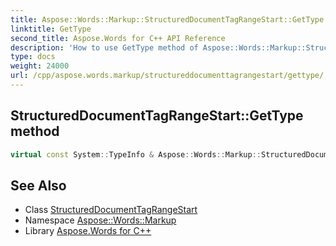 ```yaml
---
title: Aspose::Words::Markup::StructuredDocumentTagRangeStart::GetType method
linktitle: GetType
second_title: Aspose.Words for C++ API Reference
description: 'How to use GetType method of Aspose::Words::Markup::StructuredDocumentTagRangeStart class in C++.'
type: docs
weight: 24000
url: /cpp/aspose.words.markup/structureddocumenttagrangestart/gettype/
---
```

## StructuredDocumentTagRangeStart::GetType method




```cpp
virtual const System::TypeInfo & Aspose::Words::Markup::StructuredDocumentTagRangeStart::GetType() const override
```

## See Also

* Class [StructuredDocumentTagRangeStart](../)
* Namespace [Aspose::Words::Markup](../../)
* Library [Aspose.Words for C++](../../../)
